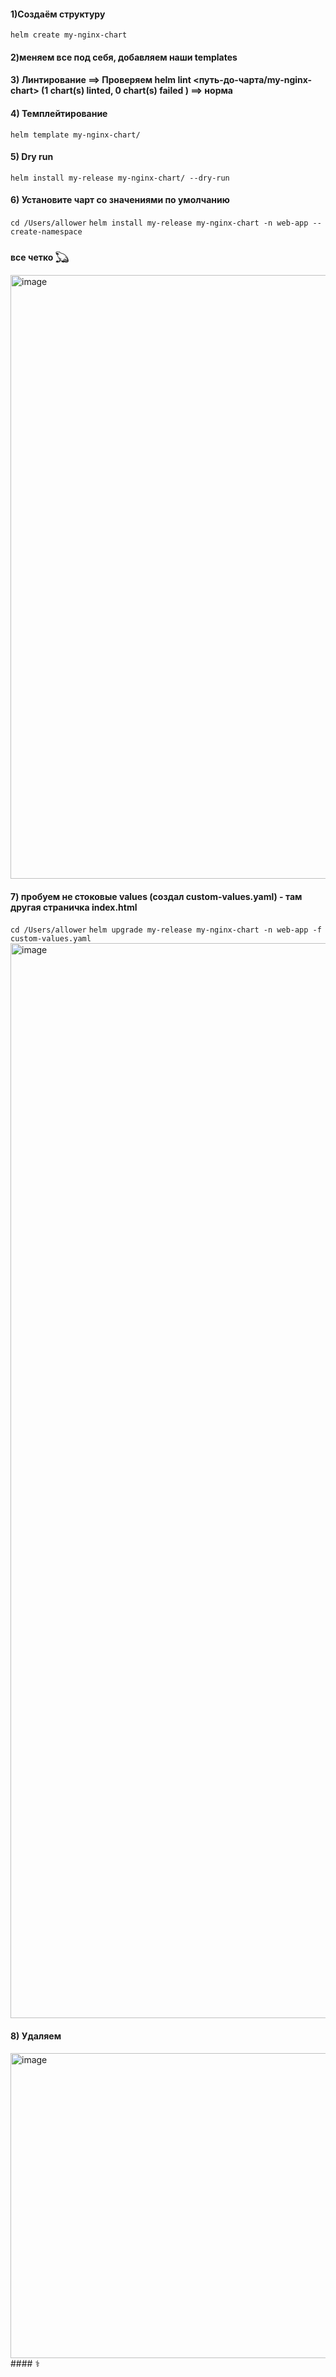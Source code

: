 

#### 1)Создаём структуру
`
helm create my-nginx-chart `

#### 2)меняем все под себя, добавляем наши templates 

#### 3) Линтирование ==> Проверяем helm lint <путь-до-чарта/my-nginx-chart>  (1 chart(s) linted, 0 chart(s) failed ) ==> норма

#### 4)  Темплейтирование
   `helm template my-nginx-chart/ `

#### 5) Dry run
   `helm install my-release my-nginx-chart/ --dry-run`



#### 6) Установите чарт со значениями по умолчанию
   `cd /Users/allower`
   `helm install my-release my-nginx-chart -n web-app --create-namespace `

#### все четко 𓆏 
<img width="2064" height="966" alt="image" src="https://github.com/user-attachments/assets/c0ee40fd-9bf4-4720-b6a4-33839c606b77" />


#### 7) пробуем не стоковые values (создал custom-values.yaml) - там другая страничка index.html 
`cd /Users/allower`
`helm upgrade my-release my-nginx-chart -n web-app -f custom-values.yaml`
<img width="2750" height="1720" alt="image" src="https://github.com/user-attachments/assets/6e9e5755-f83b-4709-9d10-bcbad5b1c620" />

#### 8) Удаляем
<img width="2828" height="488" alt="image" src="https://github.com/user-attachments/assets/6a81651f-f423-4063-94d3-5174337013a8" />
####  ⚕
